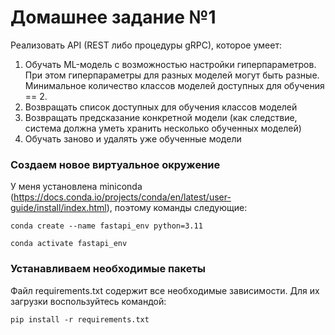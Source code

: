 # Домашнее задание №1 

Реализовать API (REST либо процедуры gRPC), которое умеет:


1. Обучать ML-модель с возможностью настройки гиперпараметров. При этом гиперпараметры для разных моделей могут быть разные. Минимальное количество классов моделей доступных для обучения == 2.
2. Возвращать список доступных для обучения классов моделей
3. Возвращать предсказание конкретной модели (как следствие, система должна уметь хранить несколько обученных моделей)
4. Обучать заново и удалять уже обученные модели

### Создаем новое виртуальное окружение

У меня установлена miniconda (https://docs.conda.io/projects/conda/en/latest/user-guide/install/index.html), поэтому команды следующие:

`conda create --name fastapi_env python=3.11`

`conda activate fastapi_env`


### Устанавливаем необходимые пакеты
Файл requirements.txt содержит все необходимые зависимости. Для их загрузки воспользуйтесь командой:

`pip install -r requirements.txt`
